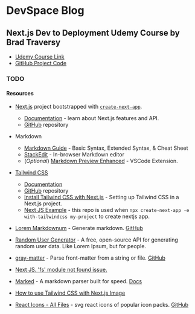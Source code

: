 # DevSpace Blog

## Next.js Dev to Deployment Udemy Course by Brad Traversy

- [Udemy Course Link](https://www.udemy.com/course/nextjs-dev-to-deployment/)
- [GitHub Project Code](https://github.com/bradtraversy/devspace-blog)

### TODO

#### Resources

- [Next.js](https://nextjs.org/) project bootstrapped with [`create-next-app`](https://github.com/vercel/next.js/tree/canary/packages/create-next-app).
  - [Documentation](https://nextjs.org/docs) - learn about Next.js features and API.
  - [GitHub](https://github.com/vercel/next.js/) repository

- Markdown
  - [Markdown Guide](https://www.markdownguide.org/) - Basic Syntax, Extended Syntax, & Cheat Sheet
  - [StackEdit](https://stackedit.io/) - In-browser Markdown editor
  - (*Optional*) [Markdown Preview Enhanced](https://marketplace.visualstudio.com/items?itemName=shd101wyy.markdown-preview-enhanced) - VSCode Extension.

- [Tailwind CSS](https://tailwindcss.com/)
  - [Documentation](https://tailwindcss.com/docs)
  - [GitHub](https://github.com/tailwindlabs/tailwindcss) repository
  - [Install Tailwind CSS with Next.js](https://tailwindcss.com/docs/guides/nextjs) - Setting up Tailwind CSS in a Next.js project.
  - [Next JS Example](https://github.com/vercel/next.js/tree/canary/examples/with-tailwindcss) - this repo is used when `npx create-next-app -e with-tailwindcss my-project` to create nextjs app.

- [Lorem Markdownum](https://jaspervdj.be/lorem-markdownum/) - Generate markdown. [GitHub](https://github.com/jaspervdj/lorem-markdownum)
- [Random User Generator](https://randomuser.me/) - A free, open-source API for generating random user data. Like Lorem Ipsum, but for people.

- [gray-matter](https://www.npmjs.com/package/gray-matter) - Parse front-matter from a string or file. [GitHub](https://github.com/jonschlinkert/gray-matter)

- [Next JS. 'fs' module not found issue.](https://github.com/vercel/next.js/discussions/12124)

- [Marked](https://www.npmjs.com/package/marked) - A markdown parser built for speed. [Docs](https://marked.js.org/)

- [How to use Tailwind CSS with Next.js Image](https://stackoverflow.com/a/65134645/12381908)

- [React Icons - All Files](https://react-icons.github.io/react-icons/) - svg react icons of popular icon packs. [GitHub](https://github.com/react-icons/react-icons)

